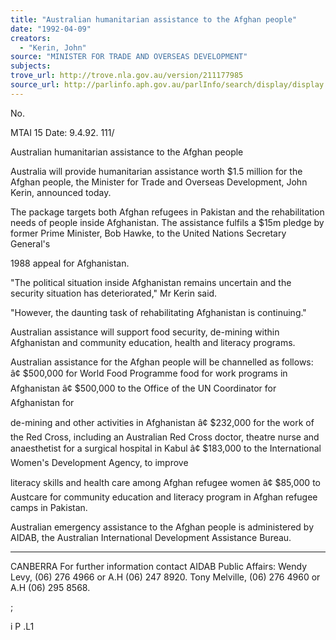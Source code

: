 ```yaml
---
title: "Australian humanitarian assistance to the Afghan people"
date: "1992-04-09"
creators:
  - "Kerin, John"
source: "MINISTER FOR TRADE AND OVERSEAS DEVELOPMENT"
subjects:
trove_url: http://trove.nla.gov.au/version/211177985
source_url: http://parlinfo.aph.gov.au/parlInfo/search/display/display.w3p;query=Id%3A%22media/pressrel/3058742%22
---
```


 No. 

 MTAI 15 Date: 9.4.92. 111/

 Australian humanitarian assistance to the Afghan people

 Australia will provide humanitarian assistance worth $1.5 million for the Afghan people, the Minister for Trade and Overseas Development, John Kerin, announced today.

 The package targets both Afghan refugees in Pakistan and the rehabilitation needs of people inside Afghanistan. The assistance fulfils a $15m pledge by former Prime Minister, Bob Hawke, to the United Nations Secretary General's

 1988 appeal for Afghanistan.

 "The political situation inside Afghanistan remains uncertain and the security situation has deteriorated," Mr Kerin said.

 "However, the daunting task of rehabilitating Afghanistan is continuing."

 Australian assistance will support food security, de-mining within Afghanistan and community education, health and literacy programs.

 Australian assistance for the Afghan people will be channelled as follows: â¢ $500,000 for World Food Programme food for work programs in Afghanistan â¢ $500,000 to the Office of the UN Coordinator for Afghanistan for

 de-mining and other activities in Afghanistan â¢ $232,000 for the work of the Red Cross, including an Australian Red Cross doctor, theatre nurse and anaesthetist for a surgical hospital in Kabul â¢ $183,000 to the International Women's Development Agency, to improve

 literacy skills and health care among Afghan refugee women â¢ $85,000 to Austcare for community education and literacy program in Afghan refugee camps in Pakistan.

 Australian emergency assistance to the Afghan people is administered by AIDAB, the Australian International Development Assistance Bureau.

 * * *

 CANBERRA For further information contact AIDAB Public Affairs: Wendy Levy, (06) 276 4966 or A.H (06) 247 8920. Tony Melville, (06) 276 4960 or A.H (06) 295 8568.

 ;

 i P .L1

